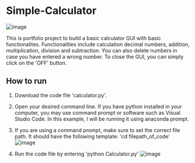 # Simple-Calculator
![image](https://user-images.githubusercontent.com/57596275/167306605-7eeca9d8-b337-4ccb-8bd9-c99f35ec9218.png)

This is portfolio project to build a basic calculator GUI with basic functionalites. Functionalities include calculation decimal numbers, addition, multiplication, division and subtraction. You can also delete numbers in case you have entered a wrong number. To close the GUI, you can simply click on the 'OFF' button.

## How to run

1. Download the code file 'calculator.py'.

2. Open your desired command line. If you have python installed in your computer, you may use command prompt or software such as Visual Studio Code. In this example, I will be running it using anaconda prompt.

3. If you are using a command prompt, make sure to set the correct file path. It should have the following template: 'cd filepath_of_code'
![image](https://user-images.githubusercontent.com/57596275/167306349-80f5a227-2995-4dca-8a0e-6000833cf2c6.png)

4. Run the code file by entering 'python Calculator.py'
![image](https://user-images.githubusercontent.com/57596275/167306394-e08bce30-7392-4f97-8f03-b04180151c6b.png)
